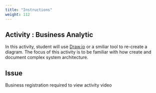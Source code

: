 ```yaml
---
title: "Instructions"
weight: 112
---
```


## Activity : Business Analytic 
In this activity, student will use [Draw.io](https://draw.io) or a smiliar tool to re-create a diagram. The focus of this activity is to be familiar with how create and document complex system architecture. 

## Issue 
Business registration required to view activity video